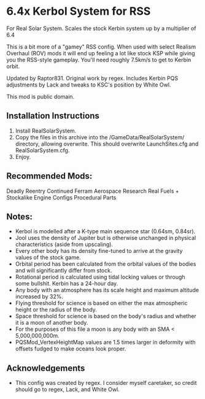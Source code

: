 6.4x Kerbol System for RSS
==========================
For Real Solar System.  Scales the stock Kerbin system up by a multiplier of 6.4

This is a bit more of a "gamey" RSS config.  When used with select Realism Overhaul (ROV) mods it will end up feeling a lot like stock KSP while giving you the RSS-style gameplay.  You'll need roughly 7.5km/s to get to Kerbin orbit.

Updated by Raptor831. Original work by regex. Includes Kerbin PQS adjustments by Lack and tweaks to KSC's position by White Owl.

This mod is public domain.


Installation Instructions
--------------------------------------------------------------------------------
1. Install RealSolarSystem.
2. Copy the files in this archive into the <KSP root>/GameData/RealSolarSystem/ directory, allowing overwrite. This should overwrite LaunchSites.cfg and RealSolarSystem.cfg.
3. Enjoy.


Recommended Mods:
--------------------------------------------------------------------------------
Deadly Reentry Continued
Ferram Aerospace Research
Real Fuels + Stockalike Engine Configs
Procedural Parts


Notes:
--------------------------------------------------------------------------------
- Kerbol is modelled after a K-type main sequence star (0.64sm, 0.84sr).
- Jool uses the density of Jupiter but is otherwise unchanged in physical characteristics (aside from upscaling).
- Every other body has its density fine-tuned to arrive at the gravity values of the stock game.
- Orbital period has been calculated from the orbital values of the bodies and will significantly differ from stock.
- Rotational period is calculated using tidal locking values or through some bullshit.  Kerbin has a 24-hour day.
- Any body with an atmosphere has its scale height and maximum altitude increased by 32%.
- Flying threshold for science is based on either the max atmospheric height or the radius of the body.
- Space threshold for science is based on the body's radius and whether it is a moon of another body.
- For the purposes of this file a moon is any body with an SMA < 5,000,000,000m.
- PQSMod_VertexHeightMap values are 1.5 times larger in deformity with offsets fudged to make oceans look proper.

Acknowledgements
--------------------------------------------------------------------------------
- This config was created by regex. I consider myself caretaker, so credit should go to regex, Lack, and White Owl.
